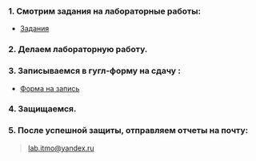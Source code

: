 ### 1. Смотрим задания на лабораторные работы:
- [Задания](https://drive.google.com/drive/folders/1aWLTrzNKEqVGmjpx_8-PRPdBTCPJBv56)

### 2. Делаем лабораторную работу.

### 3. Записываемся в гугл-форму на сдачу :
- [Форма на запись](https://forms.gle/gTCvXADevycjyQND6)

### 4. Защищаемся.

### 5. После успешной защиты, отправляем отчеты на почту:
> lab.itmo@yandex.ru